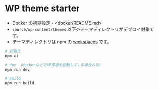 # WP theme starter

- Docker の初期設定 - <docker/README.md>
- `source/wp-content/themes` 以下のテーマディレクトリがデプロイ対象です。
- テーマディレクトリは npm の [workspaces](https://docs.npmjs.com/cli/v7/using-npm/workspaces) です。

```sh
# 初期化
npm ci

# dev （dockerなどでWP環境を起動している場合のみ）
npm run dev

# build
npm run build
```
